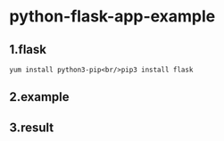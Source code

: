 # python-flask-app-example

## 1.flask
```yum install python3-pip<br/>pip3 install flask```
## 2.example

## 3.result
